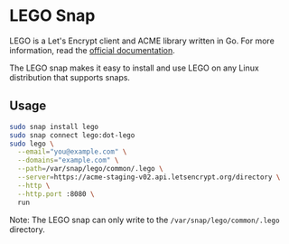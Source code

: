 # LEGO Snap

LEGO is a Let's Encrypt client and ACME library written in Go. For more information, read the [official documentation](https://go-acme.github.io/lego/usage/).

The LEGO snap makes it easy to install and use LEGO on any Linux distribution that supports snaps.

## Usage

```bash
sudo snap install lego
sudo snap connect lego:dot-lego
sudo lego \
  --email="you@example.com" \
  --domains="example.com" \
  --path=/var/snap/lego/common/.lego \
  --server=https://acme-staging-v02.api.letsencrypt.org/directory \
  --http \
  --http.port :8080 \
  run
```

Note: The LEGO snap can only write to the `/var/snap/lego/common/.lego` directory.
